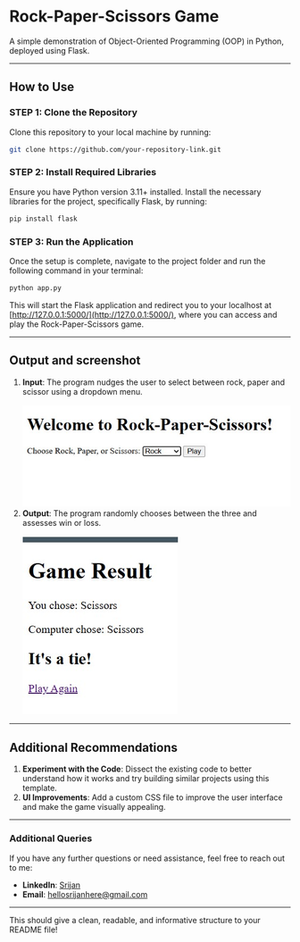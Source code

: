 
# Rock-Paper-Scissors Game

A simple demonstration of Object-Oriented Programming (OOP) in Python, deployed using Flask.

---

## How to Use

### STEP 1: Clone the Repository
Clone this repository to your local machine by running:

```bash
git clone https://github.com/your-repository-link.git
```

### STEP 2: Install Required Libraries
Ensure you have Python version 3.11+ installed. Install the necessary libraries for the project, specifically Flask, by running:

```bash
pip install flask
```

### STEP 3: Run the Application
Once the setup is complete, navigate to the project folder and run the following command in your terminal:

```bash
python app.py
```

This will start the Flask application and redirect you to your localhost at [http://127.0.0.1:5000/](http://127.0.0.1:5000/), where you can access and play the Rock-Paper-Scissors game.

---

## Output and screenshot

1. **Input**: The program nudges the user to select between rock, paper and scissor using a dropdown menu.<br><br> ![input](https://github.com/Srijan0519/rock-paper-scissor/blob/main/screenshots/choice.jpg)
2. **Output**: The program randomly chooses between the three and assesses win or loss. <br><br>![output](https://github.com/Srijan0519/rock-paper-scissor/blob/main/screenshots/result.jpg)

---

## Additional Recommendations

1. **Experiment with the Code**: Dissect the existing code to better understand how it works and try building similar projects using this template.
2. **UI Improvements**: Add a custom CSS file to improve the user interface and make the game visually appealing.

---

### Additional Queries
If you have any further questions or need assistance, feel free to reach out to me:

- **LinkedIn**: [Srijan](https://www.linkedin.com/in/srijan0511/)
- **Email**: [hellosrijanhere@gmail.com](mailto:hellosrijanhere@gmail.com)

---

This should give a clean, readable, and informative structure to your README file!
